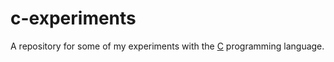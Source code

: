 # c-experiments
A repository for some of my experiments with the [C](https://en.wikipedia.org/wiki/C_(programming_language)) programming language.
